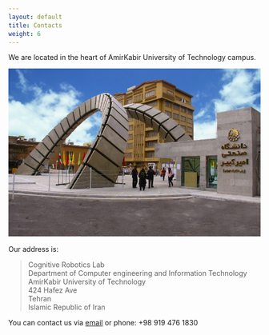 ```yaml
---
layout: default
title: Contacts
weight: 6
---
```


We are located in the heart of AmirKabir University of Technology campus.

![AUT](images/amirkabir.jpg)

Our address is:

>Cognitive Robotics Lab<br>
> Department of Computer engineering and Information Technology <br>
>AmirKabir University of Technology<br>
>424 Hafez Ave<br>
>Tehran<br>
>Islamic Republic of Iran

You can contact us via [email](mailto:14taher@gmail.com) or phone: +98 919 476 1830
